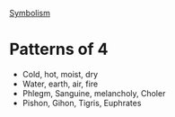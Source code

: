 [Symbolism](Symbolism.md)

# Patterns of 4

- Cold, hot, moist, dry
- Water, earth, air, fire
- Phlegm, Sanguine, melancholy, Choler
- Pishon, Gihon, Tigris, Euphrates
